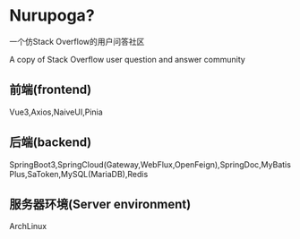 # Nurupoga?

一个仿Stack Overflow的用户问答社区

A copy of Stack Overflow user question and answer community

## 前端(frontend)

Vue3,Axios,NaiveUI,Pinia

## 后端(backend)

SpringBoot3,SpringCloud(Gateway,WebFlux,OpenFeign),SpringDoc,MyBatisPlus,SaToken,MySQL(MariaDB),Redis

## 服务器环境(Server environment)

ArchLinux